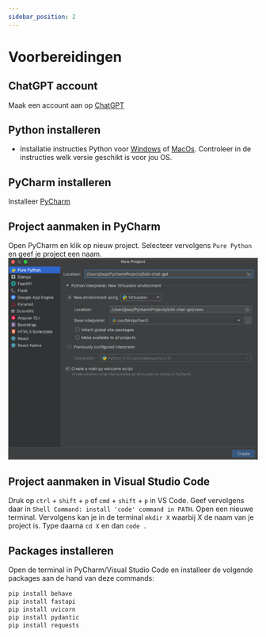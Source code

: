 ```yaml
---
sidebar_position: 2
---
```


# Voorbereidingen

## ChatGPT account
Maak een account aan op [ChatGPT](https://chat.openai.com/)


## Python installeren
- Installatie instructies Python voor [Windows](https://www.digitalocean.com/community/tutorials/install-python-windows-10) of [MacOs](https://www.makeuseof.com/how-to-install-python-on-mac/). Controleer in de instructies welk versie geschikt is voor jou OS.

## PyCharm installeren
Installeer [PyCharm](https://www.jetbrains.com/pycharm/download)

##  Project aanmaken in PyCharm
Open PyCharm en klik op nieuw project. Selecteer vervolgens `Pure Python` en geef je project een naam.
![project.png](project.png)

##  Project aanmaken in Visual Studio Code
Druk op `ctrl` + `shift` + `p` of `cmd` + `shift` + `p` in VS Code.
Geef vervolgens daar in `Shell Command: install 'code' command in PATH`.
Open een nieuwe terminal. 
Vervolgens kan je in de terminal `mkdir X` waarbij X de naam van je project is. Type daarna `cd X` en dan `code .`


##  Packages installeren 
Open de terminal in PyCharm/Visual Studio Code en installeer de volgende packages aan de hand van deze commands:
```
pip install behave
pip install fastapi
pip install uvicorn
pip install pydantic
pip install requests
```
